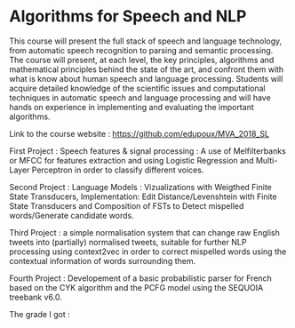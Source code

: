 # Algorithms for Speech and NLP

This course will present the full stack of speech and language technology, from automatic speech recognition to parsing and semantic processing. The course will present, at each level, the key principles, algorithms and mathematical principles behind the state of the art, and confront them with what is know about human speech and language processing. Students will acquire detailed knowledge of the scientific issues and computational techniques in automatic speech and language processing and will have hands on experience in implementing and evaluating the important algorithms.

Link to the course website : https://github.com/edupoux/MVA_2018_SL

First Project : Speech features & signal processing : A use of Melfilterbanks or MFCC for features extraction and using Logistic Regression and Multi-Layer Perceptron in order to classify different voices.

Second Project : Language Models : Vizualizations with Weigthed Finite State Transducers, Implementation: Edit Distance/Levenshtein with Finite State Transducers and Composition of FSTs to Detect mispelled words/Generate candidate words.

Third Project : a simple normalisation system that can change raw English tweets into (partially) normalised tweets, suitable for further NLP processing using context2vec in order to correct mispelled words using the contextual information of words surrounding them.

Fourth Project : Developement of a basic probabilistic parser for French based on the CYK algorithm and the PCFG model using the SEQUOIA treebank v6.0.

The grade I got : 
